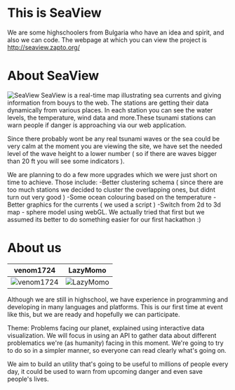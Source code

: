 This is SeaView
================

We are some highschoolers from Bulgaria who have an idea and spirit, and also we can code.
The webpage at which you can view the project is http://seaview.zapto.org/

About SeaView
===============================
![SeaView](http://i.imgur.com/mTW4Pg6.png)
SeaView is a real-time map illustrating sea currents and giving information from bouys to the web. The stations are getting their data dynamically from various places. In each station you can see the water levels, the temperature, wind data and more.These tsunami stations can warn people if danger is approaching via our web application. 

Since there probably wont be any real tsunami waves or the sea could be very calm at the moment you are viewing the site, we have set the needed level of the wave height to a lower number ( so if there are waves bigger than 20 ft you will see some indicators ). 

We are planning to do a few more upgrades which we were just short on time to achieve. 
Those include:
-Better clustering schema ( since there are too much stations we decided to cluster the overlapping ones, but didnt turn out very good )
-Some ocean colouring based on the temperature
-Better graphics for the currents  ( we used a script )
-Switch from 2d to 3d map - sphere model using webGL. We actually tried that first but we assumed its better to do something easier for our first hackathon :)

About us
===========================

| venom1724 | LazyMomo |
|--- |--- 
| ![venom1724](https://fbcdn-sphotos-e-a.akamaihd.net/hphotos-ak-frc3/v/t1.0-9/946934_504838472898488_1574287589_n.jpg?oh=b78a92dc293b400fd130db630681ee57&oe=5589190B&__gda__=1438298367_5e67ebd6689d5d62c27d84dc752243aa) | ![LazyMomo](https://fbcdn-sphotos-c-a.akamaihd.net/hphotos-ak-xfa1/v/t1.0-9/10556429_672476489489080_2178045003608060_n.jpg?oh=fde16316ac883476d600a9b60c102924&oe=55BD4B47&__gda__=1434666464_7f65176a8c5b4e741a9f9b0cbe7f8e43) |

Although we are still in highschool, we have experience in programming and developing in many languages and platforms.
This is our first time at event like this, but we are ready and hopefully we can participate.

Theme: Problems facing our planet, explained using interactive data visualization. We will focus in using an API to gather data about different problematics we're (as humanity) facing in this moment. We're going to try to do so in a simpler manner, so everyone can read clearly what's going on.

We aim to build an utility that's going to be useful to millions of people every day, it could be used to warn from upcoming danger and even save people's lives.  
